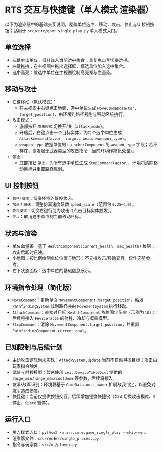 # RTS 交互与快捷键（单人模式 渲染器）

以下为渲染器中的基础交互说明，覆盖单位选中、移动、攻击、停止与UI控制按钮；适用于 `src/core/game_single_play.py` 单人模式入口。

## 单位选择
- 左键单击单位：将其加入当前选中集合；重复点击可切换选择。
- 左键拖拽：在主视图中拖出选择框，框选单位加入选中集合。
- 选中高亮：被选中单位在主视图绘制高亮框与血量条。

## 移动与攻击
- 右键移动（默认模式）：
  - 在主视图中右键点击地面，选中单位生成 `MoveCommand(actor, target_position)`，由环境的路径规划与移动系统执行。
- 攻击模式：
  - 底部按钮 `攻击模式` 切换开/关（`attack_mode`）。
  - 开启后，右键点击一个目标实体，为每个选中单位生成 `AttackCommand(actor, target, weapon=weapon_type)`。
  - `weapon_type` 依据单位的 `LauncherComponent` 的 `weapon_type` 字段；若不存在，则发起无武器类型的攻击指令（当前环境作简化处理）。
- 停止：
  - 底部按钮 `停止`，为所有选中单位生成 `StopCommand(actor)`，环境将清除移动目标并重置路径规划。

## UI 控制按钮
- `暂停/继续`：切换环境的暂停状态。
- `加速` / `减速`：调整仿真速度系数 `speed_scale`（范围约 `0.25`–`4.0`）。
- `攻击模式`：切换右键行为为攻击（点击目标实体触发）。
- `停止`：取消选中单位的当前移动目标。

## 状态与渲染
- 单位血量条：基于 `HealthComponent(current_health, max_health)` 绘制；攻击后即时反映。
- 小地图：按比例绘制单位位置与地形；不支持攻击/移动交互，仅作态势参考。
- 右下状态面板：选中单位的基础信息展示。

## 环境指令处理（简化版）
- `MoveCommand`：更新单位 `MovementComponent.target_position`，触发 `PathfindingSystem` 规划路径并由 `MovementSystem` 执行移动。
- `AttackCommand`：直接对目标 `HealthComponent` 施加固定伤害（示例为 `10`）；后续将接入 `DeviceTable` 的射程、冷却与概率模型。
- `StopCommand`：清除 `MovementComponent.target_position`，并重置 `PathfindingComponent.current_goal`。

## 已知限制与后续计划
- 主动攻击逻辑尚未实现：`AttackSystem.update` 当前不自动寻找目标；攻击由玩家指令触发。
- 武器与射程模型：暂未使用 `init.DeviceTableDict` 提供的 `range_min/range_max/cooldown` 等参数，后续将接入。
- 友军/敌军识别：环境将基于 `GameData.unit_owner` 扩展敌我判定，以避免对友军造成伤害。
- 快捷键：当前仅提供按钮交互，后续增加键盘快捷键（如 `A` 切换攻击模式、`S` 停止、`Space` 暂停）。

## 运行入口
- 单人模式入口：`python3 -m src.core.game_single_play --skip-menu`
- 渲染器文件：`src/render/single_process.py`
- 指令与玩家类：`src/ui/player.py`